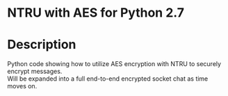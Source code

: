 NTRU with AES for Python 2.7
====================

Description
===========
Python code showing how to utilize AES encryption with NTRU to securely encrypt messages.<br>
Will be expanded into a full end-to-end encrypted socket chat as time moves on.
